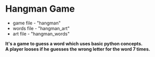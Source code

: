 <h1>Hangman Game</h1>
<ul>
  <li> game file - "hangman"
  <li> words file - "hangman_art"
   <li> art file - "hangman_words"
    </ul>
    <body>
    <p><b>It's a game to guess a word which uses basic python concepts. <br>A player looses if he guesses the wrong letter for the word  7 times. </b></p>
  </body>

